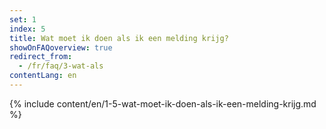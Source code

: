 ```yaml
---
set: 1
index: 5
title: Wat moet ik doen als ik een melding krijg?
showOnFAQoverview: true
redirect_from: 
  - /fr/faq/3-wat-als
contentLang: en
---
```

{% include content/en/1-5-wat-moet-ik-doen-als-ik-een-melding-krijg.md %}
